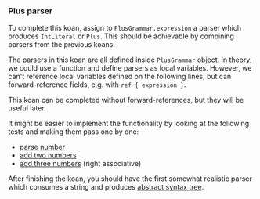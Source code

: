 ### Plus parser

To complete this koan, assign to `PlusGrammar.expression` a parser which produces `IntLiteral` or `Plus`.
This should be achievable by combining parsers from the previous koans.

The parsers in this koan are all defined inside `PlusGrammar` object.
In theory, we could use a function and define parsers as local variables.
However, we can't reference local variables defined on the following lines,
but can forward-reference fields, e.g. with `ref { expression }`.

This koan can be completed without forward-references, but they will be useful later.

It might be easier to implement the functionality by looking at the following tests and making them pass one by one:
 - <a href="psi_element://Task6Tests#1 - parse number">parse number</a>
 - <a href="psi_element://Task6Tests#2 - add two numbers">add two numbers</a>
 - <a href="psi_element://Task6Tests#3 - add three numbers">add three numbers</a> (right associative)

After finishing the koan, you should have the first somewhat realistic parser
which consumes a string and produces [abstract syntax tree](https://en.wikipedia.org/wiki/Abstract_syntax_tree).
